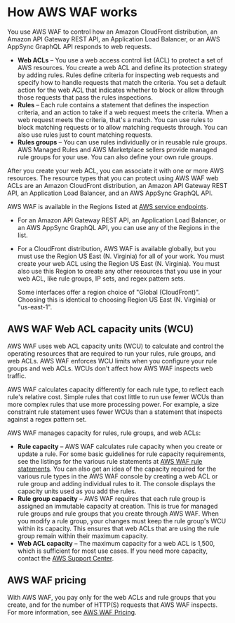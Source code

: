 # How AWS WAF works<a name="how-aws-waf-works"></a>

You use AWS WAF to control how an Amazon CloudFront distribution, an Amazon API Gateway REST API, an Application Load Balancer, or an AWS AppSync GraphQL API responds to web requests\. 
+ **Web ACLs** – You use a web access control list \(ACL\) to protect a set of AWS resources\. You create a web ACL and define its protection strategy by adding rules\. Rules define criteria for inspecting web requests and specify how to handle requests that match the criteria\. You set a default action for the web ACL that indicates whether to block or allow through those requests that pass the rules inspections\. 
+ **Rules** – Each rule contains a statement that defines the inspection criteria, and an action to take if a web request meets the criteria\. When a web request meets the criteria, that's a match\. You can use rules to block matching requests or to allow matching requests through\. You can also use rules just to count matching requests\. 
+ **Rules groups** – You can use rules individually or in reusable rule groups\. AWS Managed Rules and AWS Marketplace sellers provide managed rule groups for your use\. You can also define your own rule groups\.

After you create your web ACL, you can associate it with one or more AWS resources\. The resource types that you can protect using AWS WAF web ACLs are an Amazon CloudFront distribution, an Amazon API Gateway REST API, an Application Load Balancer, and an AWS AppSync GraphQL API\. 

AWS WAF is available in the Regions listed at [AWS service endpoints](https://docs.aws.amazon.com/general/latest/gr/rande.html)\. 
+ For an Amazon API Gateway REST API, an Application Load Balancer, or an AWS AppSync GraphQL API, you can use any of the Regions in the list\. 
+ For a CloudFront distribution, AWS WAF is available globally, but you must use the Region US East \(N\. Virginia\) for all of your work\. You must create your web ACL using the Region US East \(N\. Virginia\)\. You must also use this Region to create any other resources that you use in your web ACL, like rule groups, IP sets, and regex pattern sets\. 

  Some interfaces offer a region choice of "Global \(CloudFront\)"\. Choosing this is identical to choosing Region US East \(N\. Virginia\) or "us\-east\-1"\.

## AWS WAF Web ACL capacity units \(WCU\)<a name="aws-waf-capacity-units"></a>

AWS WAF uses web ACL capacity units \(WCU\) to calculate and control the operating resources that are required to run your rules, rule groups, and web ACLs\. AWS WAF enforces WCU limits when you configure your rule groups and web ACLs\. WCUs don't affect how AWS WAF inspects web traffic\. 

AWS WAF calculates capacity differently for each rule type, to reflect each rule's relative cost\. Simple rules that cost little to run use fewer WCUs than more complex rules that use more processing power\. For example, a size constraint rule statement uses fewer WCUs than a statement that inspects against a regex pattern set\. 

AWS WAF manages capacity for rules, rule groups, and web ACLs:
+ **Rule capacity** – AWS WAF calculates rule capacity when you create or update a rule\. For some basic guidelines for rule capacity requirements, see the listings for the various rule statements at [AWS WAF rule statements](waf-rule-statements.md)\. You can also get an idea of the capacity required for the various rule types in the AWS WAF console by creating a web ACL or rule group and adding individual rules to it\. The console displays the capacity units used as you add the rules\. 
+ **Rule group capacity** – AWS WAF requires that each rule group is assigned an immutable capacity at creation\. This is true for managed rule groups and rule groups that you create through AWS WAF\. When you modify a rule group, your changes must keep the rule group's WCU within its capacity\. This ensures that web ACLs that are using the rule group remain within their maximum capacity\. 
+ **Web ACL capacity** – The maximum capacity for a web ACL is 1,500, which is sufficient for most use cases\. If you need more capacity, contact the [AWS Support Center](https://console.aws.amazon.com/support/home#/)\. 

## AWS WAF pricing<a name="aws-waf-pricing"></a>

With AWS WAF, you pay only for the web ACLs and rule groups that you create, and for the number of HTTP\(S\) requests that AWS WAF inspects\. For more information, see [AWS WAF Pricing](http://aws.amazon.com/waf/pricing/)\. 